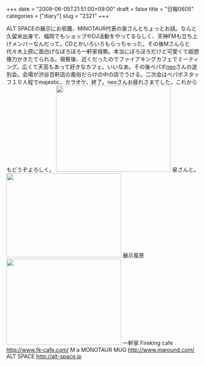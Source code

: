 +++
date = "2009-06-05T21:51:00+09:00"
draft = false
title = "日報0605"
categories = ["diary"]
slug = "2321"
+++

ALT SPACEの展示にお邪魔、MINOTAUR代表の泉さんとちょっとお話。なんと久留米出身で、福岡でもショップやDJ活動をやってるらしく、天神FMも立ち上げメンバーなんだって。CDとかいろいろもらっちゃった。その後Mさんらと代々木上原に面白げなぼろぼろ一軒家視察。本当にぼろぼろだけど可愛くて超想像力かきたてられる。視察後、近くだったのでファイアキングカフェでミーティング。広くて天高もあって好きなカフェ。いいなあ。その後ペパボ<a href="http://tokyolandscape.com" target="_blank">neo</a>さんの送別会。会場が渋谷百軒店の風俗だらけの中の店でうける。二次会はペパボスタッフ１０人程でmajestic、カラオケ、終了。neoさんお疲れさまでした。これからもどうぞよろしく。
<a href="http://ieiriblog.img.jugem.jp/20090611_559379.jpg"><img src="http://ieiriblog.img.jugem.jp/20090611_559379_t.jpg" width="300" height="225" alt="" class="pict" /></a>
泉さんと。
<a href="http://ieiriblog.img.jugem.jp/20090611_559380.jpg"><img src="http://ieiriblog.img.jugem.jp/20090611_559380_t.jpg" width="300" height="220" alt="" class="pict" /></a>
展示風景
<a href="http://ieiriblog.img.jugem.jp/20090611_559378.jpg"><img src="http://ieiriblog.img.jugem.jp/20090611_559378_t.jpg" width="300" height="225" alt="" class="pict" /></a>
一軒家
Fireking cafe
<a href="http://www.fk-cafe.com/" target="_blank">http://www.fk-cafe.com/</a>
M a MONOTAUR MUG
<a href="http://www.maround.com/ " target="_blank">http://www.maround.com/ </a>
ALT SPACE
<a href="http://alt-space.jp" target="_blank">http://alt-space.jp</a>
